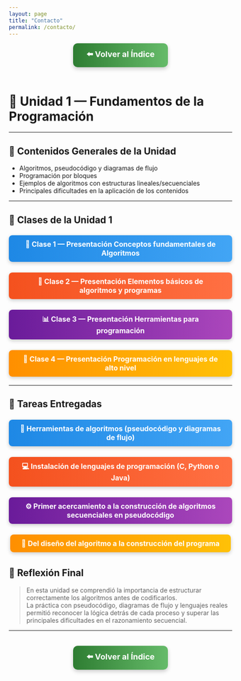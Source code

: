 ```yaml
---
layout: page
title: "Contacto"
permalink: /contacto/
---
```

<div align="center">

<!-- Botón para volver al índice -->
<a href="../../index.md" style="
    background: linear-gradient(90deg, #2E7D32, #66BB6A);
    color: white;
    padding: 12px 30px;
    text-decoration: none;
    font-size: 18px;
    font-weight: bold;
    border-radius: 10px;
    box-shadow: 0 4px 10px rgba(0,0,0,0.2);
    display: inline-block;
    margin-bottom: 20px;
">
⬅️ Volver al Índice
</a>

</div>

# 🧩 Unidad 1 — Fundamentos de la Programación

---

## 📘 Contenidos Generales de la Unidad

- Algoritmos, pseudocódigo y diagramas de flujo
- Programación por bloques
- Ejemplos de algoritmos con estructuras lineales/secuenciales
- Principales dificultades en la aplicación de los contenidos

---

## 🏫 Clases de la Unidad 1

<div align="center">

<a href="./Contenidos/Clase1_Presentacion_Conceptos.md" style="
    background: linear-gradient(90deg, #1E88E5, #42A5F5);
    color: white;
    padding: 10px 25px;
    text-decoration: none;
    font-size: 16px;
    font-weight: bold;
    border-radius: 8px;
    box-shadow: 0 3px 8px rgba(0,0,0,0.2);
    display: inline-block;
    margin: 5px 0;
">
🧮 Clase 1 — Presentación Conceptos fundamentales de Algoritmos
</a>

<a href="./Contenidos/Clase2_Presentacion_Elementos.md" style="
    background: linear-gradient(90deg, #F4511E, #FF7043);
    color: white;
    padding: 10px 25px;
    text-decoration: none;
    font-size: 16px;
    font-weight: bold;
    border-radius: 8px;
    box-shadow: 0 3px 8px rgba(0,0,0,0.2);
    display: inline-block;
    margin: 5px 0;
">
🧱 Clase 2 — Presentación Elementos básicos de algoritmos y programas
</a>

<a href="./Contenidos/Clase3_Presentacion_Herramientas.md" style="
    background: linear-gradient(90deg, #6A1B9A, #AB47BC);
    color: white;
    padding: 10px 25px;
    text-decoration: none;
    font-size: 16px;
    font-weight: bold;
    border-radius: 8px;
    box-shadow: 0 3px 8px rgba(0,0,0,0.2);
    display: inline-block;
    margin: 5px 0;
">
📊 Clase 3 — Presentación Herramientas para programación
</a>

<a href="./Contenidos/Clase4_Presentacion_Lenguajes.md" style="
    background: linear-gradient(90deg, #FF8F00, #FFC107);
    color: white;
    padding: 10px 25px;
    text-decoration: none;
    font-size: 16px;
    font-weight: bold;
    border-radius: 8px;
    box-shadow: 0 3px 8px rgba(0,0,0,0.2);
    display: inline-block;
    margin: 5px 0;
">
🚀 Clase 4 — Presentación Programación en lenguajes de alto nivel
</a>

</div>


---

## 🧠 Tareas Entregadas

<div align="center">

<a href="./Actividades/herramientas_algoritmos.md" style="
    background: linear-gradient(90deg, #1E88E5, #42A5F5);
    color: white;
    padding: 10px 25px;
    text-decoration: none;
    font-size: 16px;
    font-weight: bold;
    border-radius: 8px;
    box-shadow: 0 3px 8px rgba(0,0,0,0.2);
    display: inline-block;
    margin: 5px 0;
">
🧩 Herramientas de algoritmos (pseudocódigo y diagramas de flujo)
</a>

<a href="./Actividades/instalacion_lenguajes.md" style="
    background: linear-gradient(90deg, #F4511E, #FF7043);
    color: white;
    padding: 10px 25px;
    text-decoration: none;
    font-size: 16px;
    font-weight: bold;
    border-radius: 8px;
    box-shadow: 0 3px 8px rgba(0,0,0,0.2);
    display: inline-block;
    margin: 5px 0;
">
💻 Instalación de lenguajes de programación (C, Python o Java)
</a>

<a href="./Actividades/primer_acercamiento.md" style="
    background: linear-gradient(90deg, #6A1B9A, #AB47BC);
    color: white;
    padding: 10px 25px;
    text-decoration: none;
    font-size: 16px;
    font-weight: bold;
    border-radius: 8px;
    box-shadow: 0 3px 8px rgba(0,0,0,0.2);
    display: inline-block;
    margin: 5px 0;
">
⚙️ Primer acercamiento a la construcción de algoritmos secuenciales en pseudocódigo
</a>

<a href="./Actividades/del_diseno_al_programa.md" style="
    background: linear-gradient(90deg, #FF8F00, #FFC107);
    color: white;
    padding: 10px 25px;
    text-decoration: none;
    font-size: 16px;
    font-weight: bold;
    border-radius: 8px;
    box-shadow: 0 3px 8px rgba(0,0,0,0.2);
    display: inline-block;
    margin: 5px 0;
">
🚀 Del diseño del algoritmo a la construcción del programa
</a>

</div>

## 💬 Reflexión Final

> En esta unidad se comprendió la importancia de estructurar correctamente los algoritmos antes de codificarlos.  
> La práctica con pseudocódigo, diagramas de flujo y lenguajes reales permitió reconocer la lógica detrás de cada proceso y superar las principales dificultades en el razonamiento secuencial.

---

<div align="center">

<!-- Botón de regreso al índice -->
<a href="../../index.md" style="
    background: linear-gradient(90deg, #2E7D32, #66BB6A);
    color: white;
    padding: 12px 30px;
    text-decoration: none;
    font-size: 18px;
    font-weight: bold;
    border-radius: 10px;
    box-shadow: 0 4px 10px rgba(0,0,0,0.2);
    display: inline-block;
    margin-top: 20px;
">
⬅️ Volver al Índice
</a>

</div>
